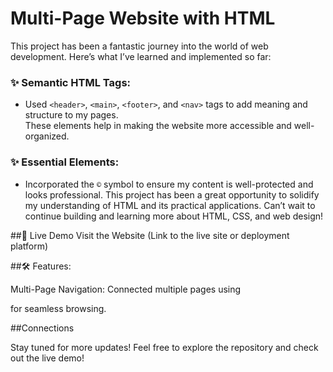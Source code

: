 # Multi-Page Website with HTML 

This project has been a fantastic journey into the world of web development. Here’s what I’ve learned and implemented so far:

### ✨ Semantic HTML Tags:
- Used `<header>`, `<main>`, `<footer>`, and `<nav>` tags to add meaning and structure to my pages.  
These elements help in making the website more accessible and well-organized.

### ✨ Essential Elements:
- Incorporated the `©` symbol to ensure my content is well-protected and looks professional. 
This project has been a great opportunity to solidify my understanding of HTML and its practical applications.
Can’t wait to continue building and learning more about HTML, CSS, and web design!

##🌟 Live Demo
Visit the Website (Link to the live site or deployment platform)

##🛠️ Features:

Multi-Page Navigation: Connected multiple pages using <nav> for seamless browsing.

##Connections

Stay tuned for more updates!
Feel free to explore the repository and check out the live demo!
